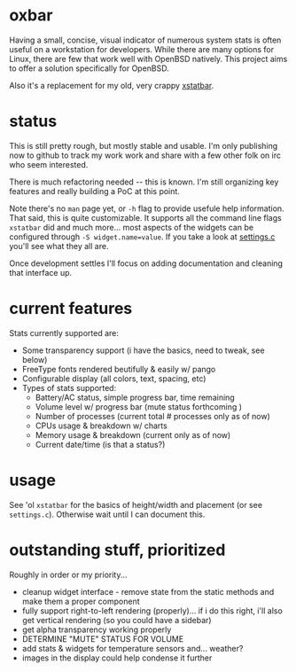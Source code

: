 # oxbar

Having a small, concise, visual indicator of numerous system stats is often
useful on a workstation for developers. While there are many options for Linux,
there are few that work well with OpenBSD natively. This project aims to offer
a solution specifically for OpenBSD.

Also it's a replacement for my old, very crappy
[xstatbar](https://ryanflannery.net/hacking/xstatbar/).

# status

This is still pretty rough, but mostly stable and usable.
I'm only publishing now to github to track my work work and share with a few
other folk on irc who seem interested.

There is much refactoring needed -- this is known. I'm still organizing key
features and really building a PoC at this point.

Note there's no `man` page yet, or `-h` flag to provide usefule help
information. That said, this is quite customizable. It supports all the
command line flags `xstatbar` did and much more... most aspects of the widgets
can be configured through `-S widget.name=value`. If you take a look at
[settings.c](../blob/master/settings.c) you'll see what they all are.

Once development settles I'll focus on adding documentation and cleaning that
interface up.

# current features

Stats currently supported are:

   * Some transparency support (i have the basics, need to tweak, see below)
   * FreeType fonts rendered beutifully & easily w/ pango
   * Configurable display (all colors, text, spacing, etc)
   * Types of stats supported:
      * Battery/AC status, simple progress bar, time remaining
      * Volume level w/ progress bar (mute status forthcoming )
      * Number of processes (current total # processes only as of now)
      * CPUs usage & breakdown w/ charts
      * Memory usage & breakdown (current only as of now)
      * Current date/time (is that a status?)

# usage

See 'ol `xstatbar` for the basics of height/width and placement (or see
`settings.c`). Otherwise wait until I can document this.

# outstanding stuff, prioritized

Roughly in order or my priority...

   * cleanup widget interface - remove state from the static methods and make
     them a proper component
   * fully support right-to-left rendering (properly)... if i do this right,
     i'll also get vertical rendering (so you could have a sidebar)
   * get alpha transparency working properly
   * DETERMINE "MUTE" STATUS FOR VOLUME
   * add stats & widgets for temperature sensors and... weather?
   * images in the display could help condense it further

